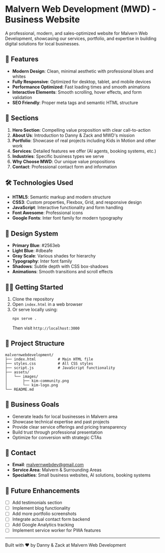 # Malvern Web Development (MWD) - Business Website

A professional, modern, and sales-optimized website for Malvern Web Development, showcasing our services, portfolio, and expertise in building digital solutions for local businesses.

## 🚀 Features

- **Modern Design**: Clean, minimal aesthetic with professional blues and whites
- **Fully Responsive**: Optimized for desktop, tablet, and mobile devices
- **Performance Optimized**: Fast loading times and smooth animations
- **Interactive Elements**: Smooth scrolling, hover effects, and form validation
- **SEO Friendly**: Proper meta tags and semantic HTML structure

## 📱 Sections

1. **Hero Section**: Compelling value proposition with clear call-to-action
2. **About Us**: Introduction to Danny & Zack and MWD's mission
3. **Portfolio**: Showcase of real projects including Kids in Motion and other work
4. **Services**: Detailed features we offer (AI agents, booking systems, etc.)
5. **Industries**: Specific business types we serve
6. **Why Choose MWD**: Our unique value propositions
7. **Contact**: Professional contact form and information

## 🛠 Technologies Used

- **HTML5**: Semantic markup and modern structure
- **CSS3**: Custom properties, Flexbox, Grid, and responsive design
- **JavaScript**: Interactive functionality and form handling
- **Font Awesome**: Professional icons
- **Google Fonts**: Inter font family for modern typography

## 🎨 Design System

- **Primary Blue**: #2563eb
- **Light Blue**: #dbeafe
- **Gray Scale**: Various shades for hierarchy
- **Typography**: Inter font family
- **Shadows**: Subtle depth with CSS box-shadows
- **Animations**: Smooth transitions and scroll effects

## 🏃‍♂️ Getting Started

1. Clone the repository
2. Open `index.html` in a web browser
3. Or serve locally using:
   ```bash
   npx serve .
   ```
   Then visit `http://localhost:3000`

## 📁 Project Structure

```
malvernwebdevelopment/
├── index.html          # Main HTML file
├── styles.css          # All CSS styles
├── script.js           # JavaScript functionality
├── assets/
│   └── images/
│       ├── kim-community.png
│       └── kim-logo.png
└── README.md
```

## 🎯 Business Goals

- Generate leads for local businesses in Malvern area
- Showcase technical expertise and past projects
- Provide clear service offerings and pricing transparency
- Build trust through professional presentation
- Optimize for conversion with strategic CTAs

## 📧 Contact

- **Email**: malvernwebdev@gmail.com
- **Service Area**: Malvern & Surrounding Areas
- **Specialties**: Small business websites, AI solutions, booking systems

## 🔄 Future Enhancements

- [ ] Add testimonials section
- [ ] Implement blog functionality
- [ ] Add more portfolio screenshots
- [ ] Integrate actual contact form backend
- [ ] Add Google Analytics tracking
- [ ] Implement service worker for PWA features

---

Built with ❤️ by Danny & Zack at Malvern Web Development